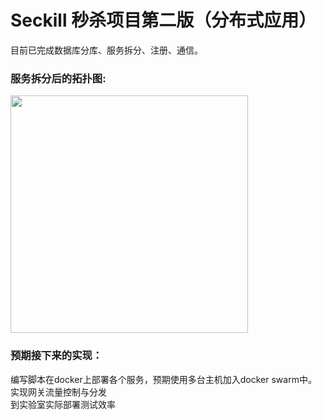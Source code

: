 # Seckill 秒杀项目第二版（分布式应用）

目前已完成数据库分库、服务拆分、注册、通信。<br>
### 服务拆分后的拓扑图:
<img src="https://user-images.githubusercontent.com/92317070/232967479-e6f49c05-04a6-4fa9-b022-0c19ad137942.png" heigh="380px" width="380px">

### 预期接下来的实现：
编写脚本在docker上部署各个服务，预期使用多台主机加入docker swarm中。<br>
实现网关流量控制与分发<br>
到实验室实际部署测试效率<br>

